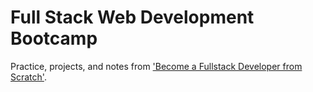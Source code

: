# Full Stack Web Development Bootcamp

Practice, projects, and notes from ['Become a Fullstack Developer from Scratch'](https://www.youtube.com/watch?v=LzMnsfqjzkA&t=0s).